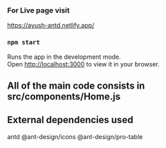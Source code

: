 ### For Live page visit
https://ayush-antd.netlify.app/


### `npm start`
Runs the app in the development mode.\
Open [http://localhost:3000](http://localhost:3000) to view it in your browser.


## All of the main code consists in src/components/Home.js

## External dependencies used
antd
@ant-design/icons
@ant-design/pro-table
